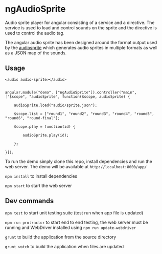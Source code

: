 ngAudioSprite
===================

Audio sprite player for angular consisting of a service and a directive. The service is used to load and control sounds on the sprite and the directive is used to control the audio tag.

The angular audio sprite has been designed around the format output used by the [audiosprite](https://github.com/tonistiigi/audiosprite) which generates audio sprites in multiple formats 
as well as a JSON map of the sounds.

## Usage

`<audio audio-sprite></audio>`


```

angular.module("demo", ["ngAudioSprite"]).controller("main", ["$scope", "audioSprite", function($scope, audioSprite) {

    audioSprite.load("audio/sprite.json");

    $scope.list = ["round1", "round2", "round3", "round4", "round5", "round6", "round-final"];

    $scope.play = function(id) {

        audioSprite.play(id);

    };

}]);

```

To run the demo simply clone this repo, install dependencies and run the web server. The demo will be available at `http://localhost:8000/app/`
 
```npm install``` to install dependencies

```npm start``` to start the web server

## Dev commands

```npm test``` to start unit testing suite (test run when app file is updated)

```npm run protractor``` to start end to end testing, the web server must be running and WebDriver installed using ```npm run update-webdriver```

```grunt``` to build the application from the source directory

```grunt watch``` to build the application when files are updated

